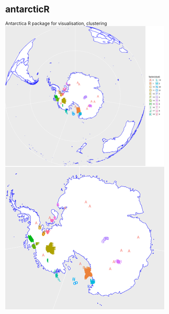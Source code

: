 # antarcticR
Antarctica R package for visualisation, clustering 
![alt text](https://github.com/LukeBatten/antarcticR/blob/master/img/exampleOutput.png)
![alt text](https://github.com/LukeBatten/antarcticR/blob/master/img/exampleContinent.png)
